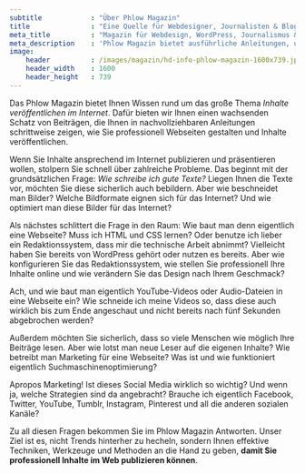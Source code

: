 ```yaml
---
subtitle            : "Über Phlow Magazin"
title               : "Eine Quelle für Webdesigner, Journalisten & Blogger"
meta_title          : "Magazin für Webdesign, WordPress, Journalismus &amp; Social Media"
meta_description    : 'Phlow Magazin bietet ausführliche Anleitungen, um Texte, Bilder, Videos und Inhalte perfekt im Internet zu veröffentlichen und zu präsentieren.'
image:
    header          : /images/magazin/hd-info-phlow-magazin-1600x739.jpg
    header_width    : 1600
    header_height   : 739
---
```

Das Phlow Magazin bietet Ihnen Wissen rund um das große Thema <em>Inhalte veröffentlichen im Internet</em>. Dafür bieten wir Ihnen einen wachsenden Schatz von Beiträgen, die Ihnen in nachvollziehbaren Anleitungen schrittweise zeigen, wie Sie professionell Webseiten gestalten und Inhalte veröffentlichen.
<!-- readmore -->

Wenn Sie Inhalte ansprechend im Internet publizieren und präsentieren wollen, stolpern Sie schnell über zahlreiche Probleme. Das beginnt mit der grundsätzlichen Frage: *Wie schreibe ich gute Texte?* Liegen Ihnen die Texte vor, möchten Sie diese sicherlich auch bebildern. Aber wie beschneidet man Bilder? Welche Bildformate eignen sich für das Internet? Und wie optimiert man diese Bilder für das Internet?

Als nächstes schlittert die Frage in den Raum: Wie baut man denn eigentlich eine Webseite? Muss ich HTML und CSS lernen? Oder benutze ich lieber ein Redaktionssystem, dass mir die technische Arbeit abnimmt? Vielleicht haben Sie bereits von WordPress gehört oder nutzen es bereits. Aber wie konfigurieren Sie das Redaktionssystem, wie stellen Sie professionell Ihre Inhalte online und wie verändern Sie das Design nach Ihrem Geschmack?

Ach, und wie baut man eigentlich YouTube-Videos oder Audio-Dateien in eine Webseite ein? Wie schneide ich meine Videos so, dass diese auch wirklich bis zum Ende angeschaut und nicht bereits nach fünf Sekunden abgebrochen werden?

Außerdem möchten Sie sicherlich, dass so viele Menschen wie möglich Ihre Beiträge lesen. Aber wie lotst man neue Leser auf die eigenen Inhalte? Wie betreibt man Marketing für eine Webseite? Was ist und wie funktioniert eigentlich Suchmaschinenoptimierung?

Apropos Marketing! Ist dieses Social Media wirklich so wichtig? Und wenn ja, welche Strategien sind da angebracht? Brauche ich eigentlich Facebook, Twitter, YouTube, Tumblr, Instagram, Pinterest und all die anderen sozialen Kanäle?

Zu all diesen Fragen bekommen Sie im Phlow Magazin Antworten. Unser Ziel ist es, nicht Trends hinterher zu hecheln, sondern Ihnen effektive Techniken, Werkzeuge und Methoden an die Hand zu geben, **damit Sie professionell Inhalte im Web publizieren können**.